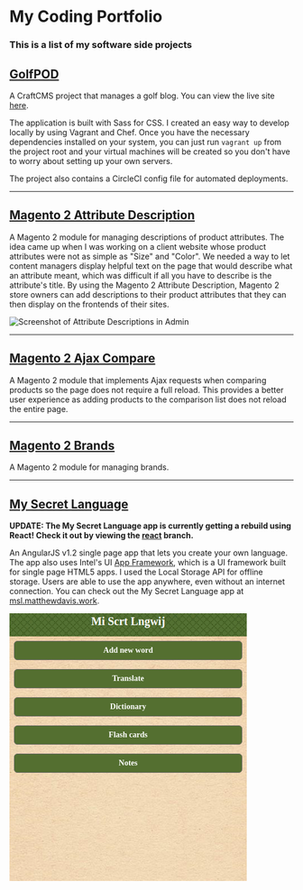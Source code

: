 # My Coding Portfolio

### This is a list of my software side projects

## [GolfPOD](https://github.com/dmatthew/golfpod)

A CraftCMS project that manages a golf blog. You can view the live site [here](http://golfpod.matthewdavis.work/).

The application is built with Sass for CSS. I created an easy way to develop locally by using Vagrant and Chef. Once you have the necessary dependencies installed on your system, you can just run `vagrant up` from the project root and your virtual machines will be created so you don't have to worry about setting up your own servers.

The project also contains a CircleCI config file for automated deployments.

***

## [Magento 2 Attribute Description](https://github.com/dmatthew/magento2-attribute-description)

A Magento 2 module for managing descriptions of product attributes. The idea came up when I was working on a client website whose product attributes were not as simple as "Size" and "Color". We needed a way to let content managers display helpful text on the page that would describe what an attribute meant, which was difficult if all you have to describe is the attribute's title. By using the Magento 2 Attribute Description, Magento 2 store owners can add descriptions to their product attributes that they can then display on the frontends of their sites.

![Screenshot of Attribute Descriptions in Admin](https://github.com/dmatthew/magento2-attribute-description/blob/master/docs/screenshots/admin_attribute_edit_descriptions.png)

***

## [Magento 2 Ajax Compare](https://github.com/dmatthew/magento-ajax-compare)

A Magento 2 module that implements Ajax requests when comparing products so the page does not require a full reload. This provides a better user experience as adding products to the comparison list does not reload the entire page.

***

## [Magento 2 Brands](https://github.com/dmatthew/magento2-module-brand)

A Magento 2 module for managing brands.

***

## [My Secret Language](https://github.com/dmatthew/my-secret-language)

**UPDATE: The My Secret Language app is currently getting a rebuild using React! Check it out by viewing the [react](https://github.com/dmatthew/my-secret-language/tree/react) branch.**

An AngularJS v1.2 single page app that lets you create your own language. The app also uses Intel's UI [App Framework](https://github.com/intel/appframework), which is a UI framework built for single page HTML5 apps. I used the Local Storage API for offline storage. Users are able to use the app anywhere, even without an internet connection. You can check out the My Secret Language app at [msl.matthewdavis.work](http://msl.matthewdavis.work/).

![Screenshot of app home screen](https://github.com/dmatthew/my-secret-language/blob/master/docs/screenshots/app-home.png)
